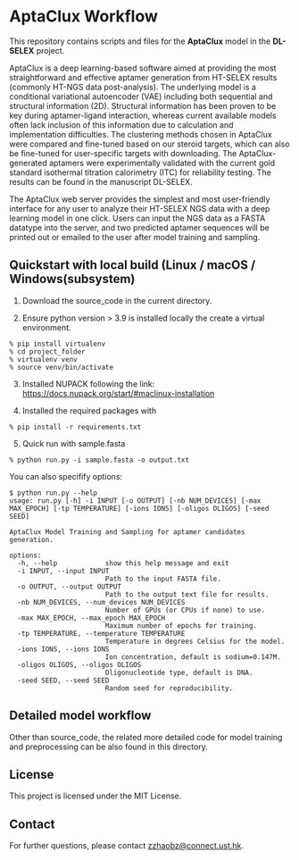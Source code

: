 # AptaClux Workflow

This repository contains scripts and files for the **AptaClux** model in the **DL-SELEX** project. 

AptaClux is a deep learning-based software aimed at providing the most straightforward and effective aptamer generation from HT-SELEX results (commonly HT-NGS data post-analysis). The underlying model is a conditional variational autoencoder (VAE) including both sequential and structural information (2D). Structural information has been proven to be key during aptamer-ligand interaction, whereas current available models often lack inclusion of this information due to calculation and implementation difficulties. The clustering methods chosen in AptaClux were compared and fine-tuned based on our steroid targets, which can also be fine-tuned for user-specific targets with downloading. The AptaClux-generated aptamers were experimentally validated with the current gold standard isothermal titration calorimetry (ITC) for reliability testing. The results can be found in the manuscript DL-SELEX.

The AptaClux web server provides the simplest and most user-friendly interface for any user to analyze their HT-SELEX NGS data with a deep learning model in one click. Users can input the NGS data as a FASTA datatype into the server, and two predicted aptamer sequences will be printed out or emailed to the user after model training and sampling.

## Quickstart with local build (Linux / macOS / Windows(subsystem)

1. Download the source_code in the current directory.

2. Ensure python version > 3.9 is installed locally the create a virtual environment.

```shell
% pip install virtualenv
% cd project_folder
% virtualenv venv
% source venv/bin/activate
```

3. Installed NUPACK following the link: https://docs.nupack.org/start/#maclinux-installation

4. Installed the required packages with
```shell
% pip install -r requirements.txt
```

5. Quick run with sample.fasta
```shell
% python run.py -i sample.fasta -o output.txt
```

You can also specifify options:
```shell
$ python run.py --help
usage: run.py [-h] -i INPUT [-o OUTPUT] [-nb NUM_DEVICES] [-max MAX_EPOCH] [-tp TEMPERATURE] [-ions IONS] [-oligos OLIGOS] [-seed SEED]

AptaClux Model Training and Sampling for aptamer candidates generation.

options:
  -h, --help            show this help message and exit
  -i INPUT, --input INPUT
                        Path to the input FASTA file.
  -o OUTPUT, --output OUTPUT
                        Path to the output text file for results.
  -nb NUM_DEVICES, --num_devices NUM_DEVICES
                        Number of GPUs (or CPUs if none) to use.
  -max MAX_EPOCH, --max_epoch MAX_EPOCH
                        Maximum number of epochs for training.
  -tp TEMPERATURE, --temperature TEMPERATURE
                        Temperature in degrees Celsius for the model.
  -ions IONS, --ions IONS
                        Ion concentration, default is sodium=0.147M.
  -oligos OLIGOS, --oligos OLIGOS
                        Oligonucleotide type, default is DNA.
  -seed SEED, --seed SEED
                        Random seed for reproducibility.
```

## Detailed model workflow

Other than source_code, the related more detailed code for model training and preprocessing can be also found in this directory.

## License

This project is licensed under the MIT License.

## Contact

For further questions, please contact zzhaobz@connect.ust.hk.
